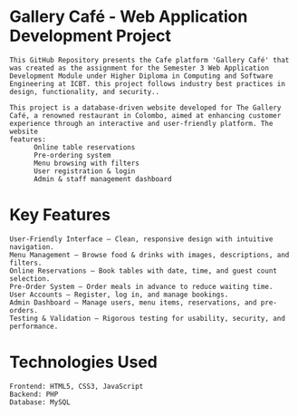 # Gallery Café - Web Application Development Project
    This GitHub Repository presents the Cafe platform 'Gallery Café' that was created as the assignment for the Semester 3 Web Application Development Module under Higher Diploma in Computing and Software Engineering at ICBT. this project follows industry best practices in design, functionality, and security..

    This project is a database-driven website developed for The Gallery Café, a renowned restaurant in Colombo, aimed at enhancing customer experience through an interactive and user-friendly platform. The website
    features:
          Online table reservations
          Pre-ordering system
          Menu browsing with filters
          User registration & login
          Admin & staff management dashboard

# Key Features
    User-Friendly Interface – Clean, responsive design with intuitive navigation.
    Menu Management – Browse food & drinks with images, descriptions, and filters.
    Online Reservations – Book tables with date, time, and guest count selection.
    Pre-Order System – Order meals in advance to reduce waiting time.
    User Accounts – Register, log in, and manage bookings.
    Admin Dashboard – Manage users, menu items, reservations, and pre-orders.
    Testing & Validation – Rigorous testing for usability, security, and performance.

# Technologies Used
    Frontend: HTML5, CSS3, JavaScript
    Backend: PHP
    Database: MySQL
